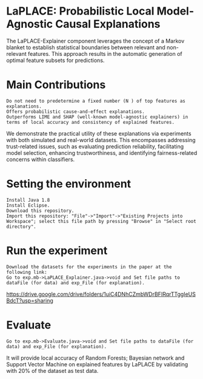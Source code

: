 # LaPLACE: Probabilistic Local Model-Agnostic Causal Explanations

The LaPLACE-Explainer component leverages the concept of a Markov blanket to establish statistical boundaries between relevant and non-relevant features. 
This approach results in the automatic generation of optimal feature subsets for predictions. 
# Main Contributions
 ```
Do not need to predetermine a fixed number (N ) of top features as explanations.
Offers probabilistic cause-and-effect explanations.
Outperforms LIME and SHAP (well-known model-agnostic explainers) in terms of local accuracy and consistency of explained features.
```
We demonstrate the practical utility of these explanations via experiments with both simulated and real-world datasets. 
This encompasses addressing trust-related issues, such as evaluating prediction reliability, facilitating model selection, enhancing trustworthiness, 
and identifying fairness-related concerns within classifiers.

# Setting the environment
 ```
Install Java 1.8
Install Eclipse.
Download this repository.
Import this repository: "File"->"Import"->"Existing Projects into Workspace"; select this file path by pressing "Browse" in "Select root directory".
 ```
# Run the experiment
 ```
Download the datasets for the experiments in the paper at the following link: 
Go to exp.mb->LaPLACE_Explainer.java->void and Set file paths to dataFile (for data) and exp_File (for explanation).
 ```
https://drive.google.com/drive/folders/1uiC4DNhCZmbWDrBFIRqrTTggIeUSBdcT?usp=sharing
# Evaluate
 ```
Go to exp.mb->Evaluate.java->void and Set file paths to dataFile (for data) and exp_File (for explanation).
 ```
It will provide local accuracy of Random Forests; Bayesian network and Support Vector Machine on explained features by LaPLACE by validating with 20% of the dataset as test data.
